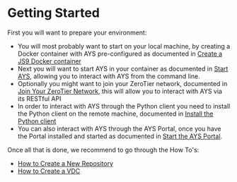 # Getting Started

First you will want to prepare your environment:

- You will most probably want to start on your local machine, by creating a Docker container with AYS pre-configured as documented in [Create a JS9 Docker container](js9.md)
- Next you will want to start AYS in your container as documented in [Start AYS](startays.md), allowing you to interact with AYS from the command line.
- Optionally you might want to join your ZeroTier network, documented in [Join Your ZeroTier Network](zt.md), this will allow you to interact with AYS via its RESTful API
- In order to interact with AYS through the Python client you need to install the Python client on the remote machine, documented in [Install the Python client](python.md)
- You can also interact with AYS through the AYS Portal, once you have the Portal installed and started as documented in [Start the AYS Portal](portal.md).

Once all that is done, we recommend to go through the How To's:
- [How to Create a New Repository](../Howto/Create_repository/Create_repository.md)
- [How to Create a VDC](../Howto/Create_VDC/Create_VDC.md)
